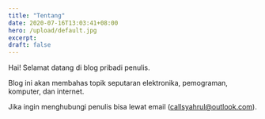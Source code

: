 ```yaml
---
title: "Tentang"
date: 2020-07-16T13:03:41+08:00
hero: /upload/default.jpg
excerpt:
draft: false
---
```


Hai! Selamat datang di blog pribadi penulis.

Blog ini akan membahas topik seputaran elektronika, pemograman, komputer, dan internet.

Jika ingin menghubungi penulis bisa lewat email (callsyahrul@outlook.com).
